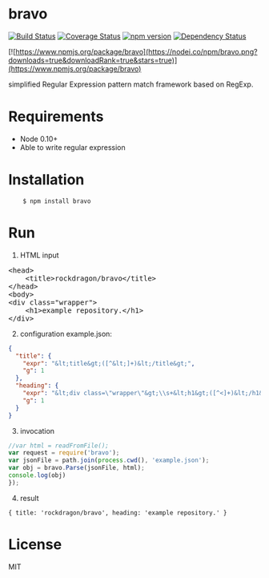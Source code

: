 bravo
======
[![Build Status](https://travis-ci.org/rockdragon/bravo.svg?branche=master)](https://travis-ci.org/rockdragon/bravo) [![Coverage Status](https://coveralls.io/repos/rockdragon/bravo/badge.png?branche=master)](https://coveralls.io/r/rockdragon/bravo) [![npm version](https://badge.fury.io/js/bravo.svg?branche=master)](http://badge.fury.io/js/bravo) [![Dependency Status](https://david-dm.org/rockdragon/bravo.svg?branche=master)](https://david-dm.org/rockdragon/bravo)

[![https://www.npmjs.org/package/bravo](https://nodei.co/npm/bravo.png?downloads=true&downloadRank=true&stars=true)](https://www.npmjs.org/package/bravo)

simplified Regular Expression pattern match framework based on RegExp.

Requirements
======
* Node 0.10+
* Able to write regular expression

Installation
======
```
	$ npm install bravo
```

Run
======
1. HTML input
<pre>
&lt;head&gt;
    &lt;title&gt;rockdragon/bravo&lt;/title&gt;
&lt;/head&gt;
&lt;body&gt;
&lt;div class=&quot;wrapper&quot;&gt;
    &lt;h1&gt;example repository.&lt;/h1&gt;
&lt;/div&gt;
</pre>

2. configuration
example.json:
```JSON
{
  "title": {
    "expr": "&lt;title&gt;([^&lt;]+)&lt;/title&gt;",
    "g": 1
  },
  "heading": {
    "expr": "&lt;div class=\"wrapper\"&gt;\\s+&lt;h1&gt;([^<]+)&lt;/h1&gt;",
    "g": 1
  }
}
```

3. invocation

```javascript
//var html = readFromFile();
var request = require('bravo');
var jsonFile = path.join(process.cwd(), 'example.json');
var obj = bravo.Parse(jsonFile, html);
console.log(obj)
});
```

4. result

```shell
{ title: 'rockdragon/bravo', heading: 'example repository.' }
```

License
======
MIT